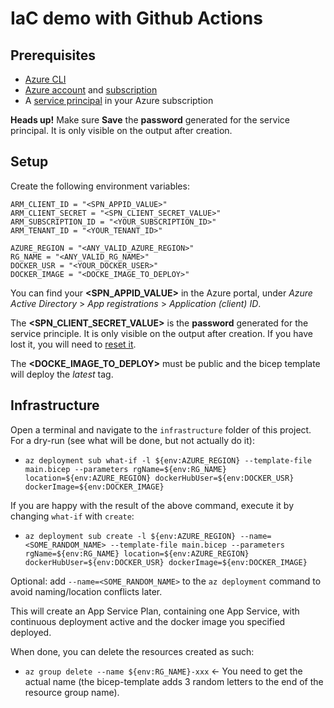 # IaC demo with Github Actions

## Prerequisites

* [Azure CLI](https://learn.microsoft.com/en-us/cli/azure/)
* [Azure account](https://azure.microsoft.com/en-us/free/) and [subscription](https://learn.microsoft.com/en-us/dynamics-nav/how-to--sign-up-for-a-microsoft-azure-subscription)
* A [service principal](https://learn.microsoft.com/en-us/cli/azure/create-an-azure-service-principal-azure-cli) in your Azure subscription

__Heads up!__ Make sure  __Save__ the __password__ generated for the service principal. It is only visible on the output after creation.

## Setup

Create the following environment variables:
```
ARM_CLIENT_ID = "<SPN_APPID_VALUE>"
ARM_CLIENT_SECRET = "<SPN_CLIENT_SECRET_VALUE>"
ARM_SUBSCRIPTION_ID = "<YOUR_SUBSCRIPTION_ID>"
ARM_TENANT_ID = "<YOUR_TENANT_ID>"

AZURE_REGION = "<ANY_VALID_AZURE_REGION>"
RG_NAME = "<ANY_VALID_RG_NAME>"
DOCKER_USR = "<YOUR_DOCKER_USER>"
DOCKER_IMAGE = "<DOCKE_IMAGE_TO_DEPLOY>"
```
You can find your __<SPN_APPID_VALUE>__ in the Azure portal, under _Azure Active Directory_ > _App registrations_ > _Application (client) ID_.

The __<SPN_CLIENT_SECRET_VALUE>__ is the __password__ generated for the service principle. It is only visible on the output after creation. If you have lost it, you will need to [reset it](https://learn.microsoft.com/en-us/cli/azure/ad/sp/credential?view=azure-cli-latest#az-ad-sp-credential-reset).

The __<DOCKE_IMAGE_TO_DEPLOY>__ must be public and the bicep template will deploy the _latest_ tag.

## Infrastructure

Open a terminal and navigate to the ``infrastructure`` folder of this project. For a dry-run (see what will be done, but not actually do it):
* ``az deployment sub what-if -l ${env:AZURE_REGION} --template-file main.bicep --parameters rgName=${env:RG_NAME} location=${env:AZURE_REGION} dockerHubUser=${env:DOCKER_USR} dockerImage=${env:DOCKER_IMAGE}``

If you are happy with the result of the above command, execute it by changing ``what-if`` with ``create``:
* ``az deployment sub create -l ${env:AZURE_REGION} --name=<SOME_RANDOM_NAME> --template-file main.bicep --parameters rgName=${env:RG_NAME} location=${env:AZURE_REGION} dockerHubUser=${env:DOCKER_USR} dockerImage=${env:DOCKER_IMAGE}``

Optional: add ``--name=<SOME_RANDOM_NAME>`` to the ``az deployment`` command to avoid naming/location conflicts later.


This will create an App Service Plan, containing one App Service, with continuous deployment active and the docker image you specified deployed.

When done, you can delete the resources created as such:
* ``az group delete --name ${env:RG_NAME}-xxx`` <- You need to get the actual name (the bicep-template adds 3 random letters to the end of the resource group name).